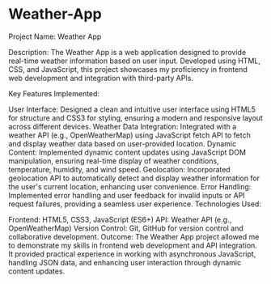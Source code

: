 # Weather-App
Project Name: Weather App

Description:
The Weather App is a web application designed to provide real-time weather information based on user input. Developed using HTML, CSS, and JavaScript, this project showcases my proficiency in frontend web development and integration with third-party APIs.

Key Features Implemented:

User Interface: Designed a clean and intuitive user interface using HTML5 for structure and CSS3 for styling, ensuring a modern and responsive layout across different devices.
Weather Data Integration: Integrated with a weather API (e.g., OpenWeatherMap) using JavaScript fetch API to fetch and display weather data based on user-provided location.
Dynamic Content: Implemented dynamic content updates using JavaScript DOM manipulation, ensuring real-time display of weather conditions, temperature, humidity, and wind speed.
Geolocation: Incorporated geolocation API to automatically detect and display weather information for the user's current location, enhancing user convenience.
Error Handling: Implemented error handling and user feedback for invalid inputs or API request failures, providing a seamless user experience.
Technologies Used:

Frontend: HTML5, CSS3, JavaScript (ES6+)
API: Weather API (e.g., OpenWeatherMap)
Version Control: Git, GitHub for version control and collaborative development.
Outcome:
The Weather App project allowed me to demonstrate my skills in frontend web development and API integration. It provided practical experience in working with asynchronous JavaScript, handling JSON data, and enhancing user interaction through dynamic content updates.
